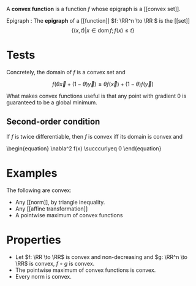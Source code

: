A **convex function** is a function $f$ whose epigraph is a [[convex set]]. 

Epigraph
: The **epigraph** of a [[function]] $f: \RR^n \to \RR $ is the [[set]] $$\{(x, t) \vert x \in \operatorname{dom} f; f(x) \leq t \}$$

# Tests

Concretely, the domain of $f$ is a convex set and

$$
f(\theta \vec{x} + (1-\theta) \vec{y}) \leq \theta f(\vec{x}) + (1-\theta)f(\vec{y})
$$

What makes convex functions useful is that any point with gradient 0 is guaranteed to be a global minimum.

## Second-order condition

If $f$ is twice differentiable, then $f$ is convex iff its domain is convex and

\begin{equation}
\nabla^2 f(x) \succcurlyeq 0
\end{equation}

# Examples

The following are convex:

* Any [[norm]], by triangle inequality.
* Any [[affine transformation]]
* A pointwise maximum of convex functions

# Properties

* Let $f: \RR \to \RR$ is convex and non-decreasing and $g: \RR^n \to \RR$ is convex, $f \circ g$ is convex.
* The pointwise maximum of convex functions is convex.
* Every norm is convex.